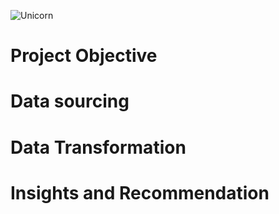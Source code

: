 ![Unicorn](unicorn.pg.jpg)
# Project Objective


# Data sourcing


# Data Transformation


# Insights and Recommendation
